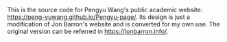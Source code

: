 This is the source code for Pengyu Wang's public academic website: https://peng-yuwang.github.io/Pengyu-page/. Its design is just a modification of Jon Barron's website and is converted for my own use. The original version can be referred in https://jonbarron.info/.
